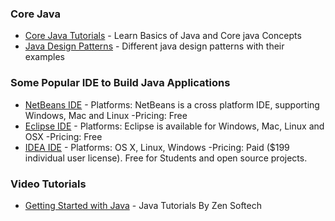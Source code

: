 ### Core Java
 * [Core Java Tutorials](http://www.tutorialspoint.com/java/java_tutorial.pdf) -  Learn Basics of Java and Core java Concepts
 * [Java Design Patterns](https://github.com/iluwatar/java-design-patterns) - Different java design patterns with their examples 
### Some Popular IDE to Build Java Applications

 * [NetBeans IDE](https://netbeans.org/) - Platforms: NetBeans is a cross platform IDE, supporting Windows, Mac and Linux -Pricing: Free
 * [Eclipse IDE](https://eclipse.org/) - Platforms: Eclipse is available for Windows, Mac, Linux and OSX -Pricing: Free
 * [IDEA IDE](https://www.jetbrains.com/idea/download/#section=linux) - Platforms: OS X, Linux, Windows -Pricing: Paid ($199 individual user license). Free for Students and open source projects.
 
 ### Video Tutorials
 * [Getting Started with Java](https://www.enggheads.com/#!lectureseries/1465637676467462) - Java Tutorials By Zen Softech
